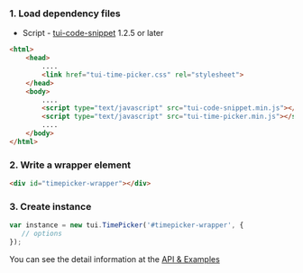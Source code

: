 ### 1. Load dependency files
* Script - [tui-code-snippet](https://github.com/nhn/tui.code-snippet) 1.2.5 or later

```html
<html>
    <head>
        ....
        <link href="tui-time-picker.css" rel="stylesheet">
    </head>
    <body>
        ....
        <script type="text/javascript" src="tui-code-snippet.min.js"></script>
        <script type="text/javascript" src="tui-time-picker.min.js"></script>
        ....
    </body>
</html>
```

### 2. Write a wrapper element

```html
<div id="timepicker-wrapper"></div>
```

### 3. Create instance

```js
var instance = new tui.TimePicker('#timepicker-wrapper', {
   // options
});
```

You can see the detail information at the [API & Examples](https://nhn.github.io/tui.time-picker/latest)
